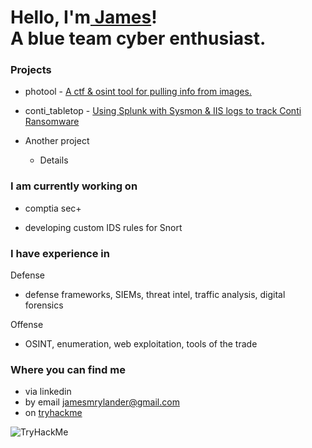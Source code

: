<h1>Hello, I'm<a href="https://github.com/jamesryla"> James</a>! <br/>A blue team cyber enthusiast.

<h3>Projects</h3>

- photool - [A ctf & osint tool for pulling info from images.](https://github.com/jamesryla/photool)

- conti_tabletop - [Using Splunk with Sysmon & IIS logs to track Conti Ransomware](https://github.com/jamesryla/conti_tabletop) 

- Another project
  - Details

<h3>I am currently working on</h3>

- comptia sec+

- developing custom IDS rules for Snort

<h3>I have experience in</h3>

Defense

- defense frameworks, SIEMs, threat intel, traffic analysis, digital forensics

Offense

- OSINT, enumeration, web exploitation, tools of the trade

<h3> Where you can find me</h3>

- via linkedin
- by email jamesmrylander@gmail.com
- on [tryhackme](https://tryhackme.com/p/ryla) 
 <img src="https://tryhackme-badges.s3.amazonaws.com/ryla.png" alt="TryHackMe">
